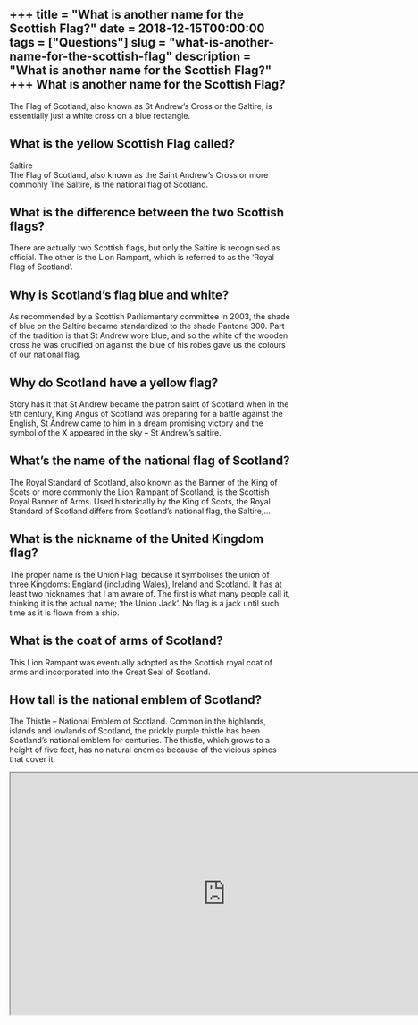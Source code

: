 +++
title = "What is another name for the Scottish Flag?"
date = 2018-12-15T00:00:00
tags = ["Questions"]
slug = "what-is-another-name-for-the-scottish-flag"
description = "What is another name for the Scottish Flag?"
+++
What is another name for the Scottish Flag?
-------------------------------------------

The Flag of Scotland, also known as St Andrew’s Cross or the Saltire, is essentially just a white cross on a blue rectangle.

What is the yellow Scottish Flag called?
----------------------------------------

Saltire  
The Flag of Scotland, also known as the Saint Andrew’s Cross or more commonly The Saltire, is the national flag of Scotland.

What is the difference between the two Scottish flags?
------------------------------------------------------

There are actually two Scottish flags, but only the Saltire is recognised as official. The other is the Lion Rampant, which is referred to as the ‘Royal Flag of Scotland’.

Why is Scotland’s flag blue and white?
--------------------------------------

As recommended by a Scottish Parliamentary committee in 2003, the shade of blue on the Saltire became standardized to the shade Pantone 300. Part of the tradition is that St Andrew wore blue, and so the white of the wooden cross he was crucified on against the blue of his robes gave us the colours of our national flag.

Why do Scotland have a yellow flag?
-----------------------------------

Story has it that St Andrew became the patron saint of Scotland when in the 9th century, King Angus of Scotland was preparing for a battle against the English, St Andrew came to him in a dream promising victory and the symbol of the X appeared in the sky – St Andrew’s saltire.

What’s the name of the national flag of Scotland?
-------------------------------------------------

The Royal Standard of Scotland, also known as the Banner of the King of Scots or more commonly the Lion Rampant of Scotland, is the Scottish Royal Banner of Arms. Used historically by the King of Scots, the Royal Standard of Scotland differs from Scotland’s national flag, the Saltire,…

What is the nickname of the United Kingdom flag?
------------------------------------------------

The proper name is the Union Flag, because it symbolises the union of three Kingdoms: England (including Wales), Ireland and Scotland. It has at least two nicknames that I am aware of. The first is what many people call it, thinking it is the actual name; ‘the Union Jack’. No flag is a jack until such time as it is flown from a ship.

What is the coat of arms of Scotland?
-------------------------------------

This Lion Rampant was eventually adopted as the Scottish royal coat of arms and incorporated into the Great Seal of Scotland.

How tall is the national emblem of Scotland?
--------------------------------------------

The Thistle – National Emblem of Scotland. Common in the highlands, islands and lowlands of Scotland, the prickly purple thistle has been Scotland’s national emblem for centuries. The thistle, which grows to a height of five feet, has no natural enemies because of the vicious spines that cover it.

<iframe allow="accelerometer; autoplay; clipboard-write; encrypted-media; gyroscope; picture-in-picture" allowfullscreen="" class="__youtube_prefs__  epyt-is-override  no-lazyload" data-no-lazy="1" data-origheight="433" data-origwidth="770" data-skipgform_ajax_framebjll="" height="433" id="_ytid_47885" loading="lazy" src="https://www.youtube.com/embed/X-_apwDYWEg?enablejsapi=1&autoplay=0&cc_load_policy=0&cc_lang_pref=&iv_load_policy=1&loop=0&modestbranding=0&rel=1&fs=1&playsinline=0&autohide=2&theme=dark&color=red&controls=1&" title="YouTube player" width="770"></iframe>